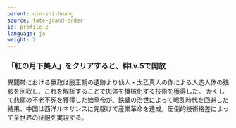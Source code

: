 ```yaml
---
parent: qin-shi-huang
source: fate-grand-order
id: profile-2
language: ja
weight: 2
---
```


### 「紅の月下美人」をクリアすると、絆Lv.5で開放

異聞帯における嬴政は殷王朝の遺跡より仙人・太乙真人の作による人造人体の残骸を回収し、これを解析することで肉体を機械化する技術を獲得した。
かくして悲願の不老不死を獲得した始皇帝が、鉄壁の治世によって戦乱時代を回避した結果、中国は西洋ルネサンスに先駆けて産業革命を達成。圧倒的技術格差によって全世界の征服を実現する。
